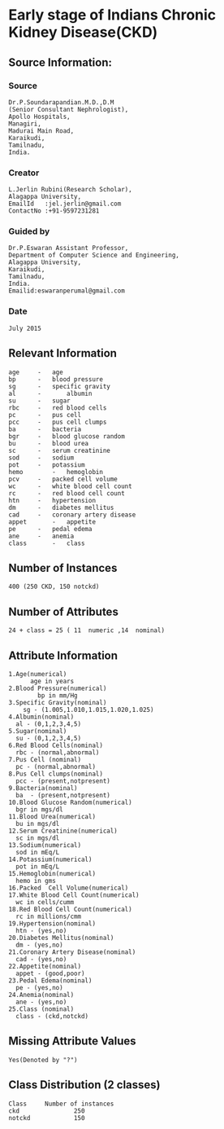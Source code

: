 # Early stage of Indians Chronic Kidney Disease(CKD)

## Source Information:
### Source 
```
Dr.P.Soundarapandian.M.D.,D.M 
(Senior Consultant Nephrologist), 
Apollo Hospitals, 
Managiri, 
Madurai Main Road, 
Karaikudi, 
Tamilnadu, 
India.
```

### Creator
```
L.Jerlin Rubini(Research Scholar), 
Alagappa University,
EmailId   :jel.jerlin@gmail.com
ContactNo :+91-9597231281
```
### Guided by 
```
Dr.P.Eswaran Assistant Professor,
Department of Computer Science and Engineering,
Alagappa University,
Karaikudi,
Tamilnadu,
India.
Emailid:eswaranperumal@gmail.com
```

### Date 
```July 2015```


## Relevant Information
```
age		-	age	
bp		-	blood pressure
sg		-	specific gravity
al		-   	albumin
su		-	sugar
rbc		-	red blood cells
pc		-	pus cell
pcc		-	pus cell clumps
ba		-	bacteria
bgr		-	blood glucose random
bu		-	blood urea
sc		-	serum creatinine
sod		-	sodium
pot		-	potassium
hemo		-	hemoglobin
pcv		-	packed cell volume
wc		-	white blood cell count
rc		-	red blood cell count
htn		-	hypertension
dm		-	diabetes mellitus
cad		-	coronary artery disease
appet		-	appetite
pe		-	pedal edema
ane		-	anemia
class		-	class	
```

## Number of Instances
```
400 (250 CKD, 150 notckd)
```

## Number of Attributes
```
24 + class = 25 ( 11  numeric ,14  nominal) 
```
## Attribute Information
```
1.Age(numerical)
      age in years
2.Blood Pressure(numerical)
        bp in mm/Hg
3.Specific Gravity(nominal)
    sg - (1.005,1.010,1.015,1.020,1.025)
4.Albumin(nominal)
  al - (0,1,2,3,4,5)
5.Sugar(nominal)
  su - (0,1,2,3,4,5)
6.Red Blood Cells(nominal)
  rbc - (normal,abnormal)
7.Pus Cell (nominal)
  pc - (normal,abnormal)
8.Pus Cell clumps(nominal)
  pcc - (present,notpresent)
9.Bacteria(nominal)
  ba  - (present,notpresent)
10.Blood Glucose Random(numerical)		
  bgr in mgs/dl
11.Blood Urea(numerical)	
  bu in mgs/dl
12.Serum Creatinine(numerical)	
  sc in mgs/dl
13.Sodium(numerical)
  sod in mEq/L
14.Potassium(numerical)	
  pot in mEq/L
15.Hemoglobin(numerical)
  hemo in gms
16.Packed  Cell Volume(numerical)
17.White Blood Cell Count(numerical)
  wc in cells/cumm
18.Red Blood Cell Count(numerical)	
  rc in millions/cmm
19.Hypertension(nominal)	
  htn - (yes,no)
20.Diabetes Mellitus(nominal)	
  dm - (yes,no)
21.Coronary Artery Disease(nominal)
  cad - (yes,no)
22.Appetite(nominal)	
  appet - (good,poor)
23.Pedal Edema(nominal)
  pe - (yes,no)	
24.Anemia(nominal)
  ane - (yes,no)
25.Class (nominal)		
  class - (ckd,notckd)
```

## Missing Attribute Values
```
Yes(Denoted by "?")
```

## Class Distribution (2 classes)
```
Class 	  Number of instances
ckd          	  250
notckd       	  150   
	
